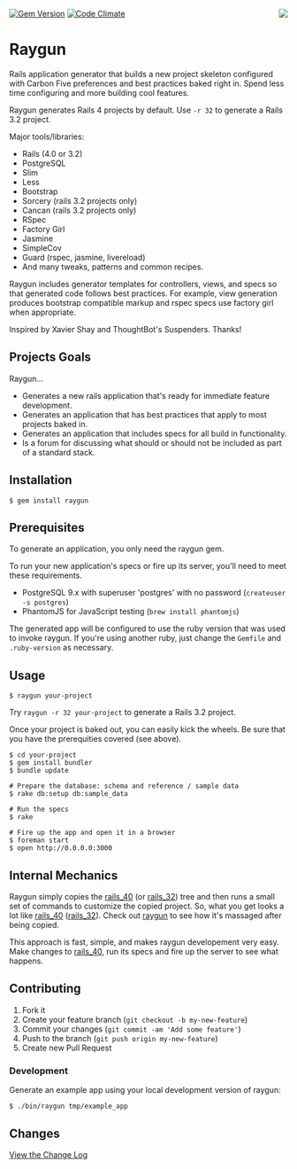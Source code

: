 [![Gem Version](https://badge.fury.io/rb/raygun.png)](http://badge.fury.io/rb/raygun)
[![Code Climate](https://codeclimate.com/github/carbonfive/raygun.png)](https://codeclimate.com/github/carbonfive/raygun)
<img src="https://raw.github.com/carbonfive/raygun/master/marvin.jpg" align="right"/>

# Raygun

Rails application generator that builds a new project skeleton configured with Carbon Five preferences and
best practices baked right in. Spend less time configuring and more building cool features.

Raygun generates Rails 4 projects by default. Use ```-r 32``` to generate a Rails 3.2 project.

Major tools/libraries:

* Rails (4.0 or 3.2)
* PostgreSQL
* Slim
* Less
* Bootstrap
* Sorcery (rails 3.2 projects only)
* Cancan (rails 3.2 projects only)
* RSpec
* Factory Girl
* Jasmine
* SimpleCov
* Guard (rspec, jasmine, livereload)
* And many tweaks, patterns and common recipes.

Raygun includes generator templates for controllers, views, and specs so that generated code follows best
practices. For example, view generation produces bootstrap compatible markup and rspec specs use factory
girl when appropriate.

Inspired by Xavier Shay and ThoughtBot's Suspenders. Thanks!

## Projects Goals

Raygun...

* Generates a new rails application that's ready for immediate feature development.
* Generates an application that has best practices that apply to most projects baked in.
* Generates an application that includes specs for all build in functionality.
* Is a forum for discussing what should or should not be included as part of a standard stack.

## Installation

    $ gem install raygun

## Prerequisites

To generate an application, you only need the raygun gem.

To run your new application's specs or fire up its server, you'll need to meet these requirements.

* PostgreSQL 9.x with superuser 'postgres' with no password (```createuser -s postgres```)
* PhantomJS for JavaScript testing (```brew install phantomjs```)

The generated app will be configured to use the ruby version that was used to invoke raygun. If you're using
another ruby, just change the ```Gemfile``` and ```.ruby-version``` as necessary.

## Usage

    $ raygun your-project

Try ```raygun -r 32 your-project``` to generate a Rails 3.2 project.

Once your project is baked out, you can easily kick the wheels. Be sure that you have the prerequities
covered (see above).

    $ cd your-project
    $ gem install bundler
    $ bundle update

    # Prepare the database: schema and reference / sample data
    $ rake db:setup db:sample_data

    # Run the specs
    $ rake

    # Fire up the app and open it in a browser
    $ foreman start
    $ open http://0.0.0.0:3000

## Internal Mechanics

Raygun simply copies the [rails_40](rails_40) (or [rails_32](rails_32)) tree and then runs a small set of
commands to customize the copied project. So, what you get looks a lot like [rails_40](rails_40)
([rails_32](rails_32)). Check out [raygun](bin/raygun) to see how it's massaged after being copied.

This approach is fast, simple, and makes raygun developement very easy. Make changes to [rails_40](rails_40),
run its specs and fire up the server to see what happens.

## Contributing

1. Fork it
2. Create your feature branch (`git checkout -b my-new-feature`)
3. Commit your changes (`git commit -am 'Add some feature'`)
4. Push to the branch (`git push origin my-new-feature`)
5. Create new Pull Request

### Development

Generate an example app using your local development version of raygun:

    $ ./bin/raygun tmp/example_app

## Changes

[View the Change Log](https://github.com/carbonfive/raygun/tree/master/CHANGES.md)

